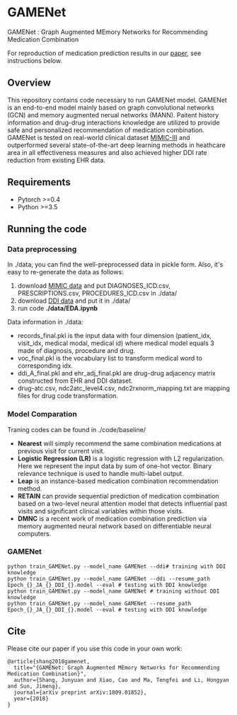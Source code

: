 # GAMENet
GAMENet : Graph Augmented MEmory Networks for Recommending Medication Combination

For reproduction of medication prediction results in our [paper](https://arxiv.org/abs/1809.01852), see instructions below.

## Overview
This repository contains code necessary to run GAMENet model. GAMENet is an end-to-end model mainly based on graph convolutional networks (GCN) and memory augmented nerual networks (MANN). Paitent history information and drug-drug interactions knowledge are utilized to provide safe and personalized recommendation of medication combination. GAMENet is tested on real-world clinical dataset [MIMIC-III](https://mimic.physionet.org/) and outperformed several state-of-the-art deep learning methods in heathcare area in all effectiveness measures and also achieved higher DDI rate reduction from existing EHR data.


## Requirements
- Pytorch >=0.4
- Python >=3.5


## Running the code
### Data preprocessing
In ./data, you can find the well-preprocessed data in pickle form. Also, it's easy to re-generate the data as follows:
1.  download [MIMIC data](https://mimic.physionet.org/gettingstarted/dbsetup/) and put DIAGNOSES_ICD.csv, PRESCRIPTIONS.csv, PROCEDURES_ICD.csv in ./data/
2.  download [DDI data](https://www.dropbox.com/s/8os4pd2zmp2jemd/drug-DDI.csv?dl=0) and put it in ./data/
3.  run code **./data/EDA.ipynb**

Data information in ./data:
  - records_final.pkl is the input data with four dimension (patient_idx, visit_idx, medical modal, medical id) where medical model equals 3 made of diagnosis, procedure and drug.
  - voc_final.pkl is the vocabulary list to transform medical word to corresponding idx.
  - ddi_A_final.pkl and ehr_adj_final.pkl are drug-drug adjacency matrix constructed from EHR and DDI dataset.
  - drug-atc.csv, ndc2atc_level4.csv, ndc2rxnorm_mapping.txt are mapping files for drug code transformation.
  
  
### Model Comparation
 Traning codes can be found in ./code/baseline/
 
 - **Nearest** will simply recommend the same combination medications at previous visit for current visit.
 - **Logistic Regression (LR)** is a logistic regression with L2 regularization. Here we represent the input data by sum of one-hot vector. Binary relevance technique is used to handle multi-label output.
 - **Leap** is an instance-based medication combination recommendation method.
 - **RETAIN** can provide sequential prediction of medication combination based on a two-level neural attention model that detects influential past visits and significant clinical variables within those visits.
 - **DMNC** is a recent work of medication combination prediction via memory augmented neural network based on differentiable neural computers. 
 
 
 ### GAMENet
 ```
 python train_GAMENet.py --model_name GAMENet --ddi# training with DDI knowledge
 python train_GAMENet.py --model_name GAMENet --ddi --resume_path Epoch_{}_JA_{}_DDI_{}.model --eval # testing with DDI knowledge
 python train_GAMENet.py --model_name GAMENet # training without DDI knowledge
 python train_GAMENet.py --model_name GAMENet --resume_path Epoch_{}_JA_{}_DDI_{}.model --eval # testing with DDI knowledge
 ```
 
## Cite 

Please cite our paper if you use this code in your own work:

```
@article{shang2018gamenet,
  title="{GAMENet: Graph Augmented MEmory Networks for Recommending Medication Combination}",
  author={Shang, Junyuan and Xiao, Cao and Ma, Tengfei and Li, Hongyan and Sun, Jimeng},
  journal={arXiv preprint arXiv:1809.01852},
  year={2018}
}
```
